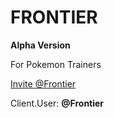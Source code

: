 # FRONTIER
**Alpha Version**

For Pokemon Trainers

[Invite @Frontier](https://discord.com/api/oauth2/authorize?client_id=1131534670404788295&permissions=26932331150400&scope=bot)

Client.User: **@Frontier**